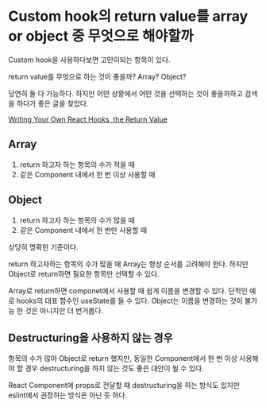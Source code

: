 # Custom hook의 return value를 array or object 중 무엇으로 해야할까

Custom hook을 사용하다보면 고민이되는 항목이 있다.

return value를 무엇으로 하는 것이 좋을까? Array? Object?

당연히 둘 다 가능하다. 하지만 어떤 상황에서 어떤 것을 선택하는 것이 좋을까하고 검색을 하다가 좋은 글을 찾았다.

[Writing Your Own React Hooks, the Return Value](https://dev.to/namick/writing-your-own-react-hooks-the-return-value-3lp6)

## Array

1. return 하고자 하는 항목의 수가 적을 때
2. 같은 Component 내에서 한 번 이상 사용할 때

## Object

1. return 하고자 하는 항목의 수가 많을 때
2. 같은 Component 내에서 한 번만 사용할 때

상당히 명확한 기준이다.

return 하고자하는 항목의 수가 많을 때 Array는 항상 순서를 고려해야 한다. 하지만 Object로 return하면 필요한 항목만 선택할 수 있다.

Array로 return하면 componet에서 사용할 때 쉽게 이름을 변경할 수 있다. 단적인 예로 hooks의 대표 함수인 useState를 들 수 있다. Object는 이름을 변경하는 것이 불가능 한 것은 아니지만 더 번거롭다.

## Destructuring을 사용하지 않는 경우

항목의 수가 많아 Object로 return 했지만, 동일한 Component에서 한 번 이상 사용해야 할 경우 destructuring을 하지 않는 것도 좋은 대안이 될 수 있다.

React Component에 props로 전달할 때 destructuring을 하는 방식도 있지만 eslint에서 권장하는 방식은 아닌 듯 하다.
